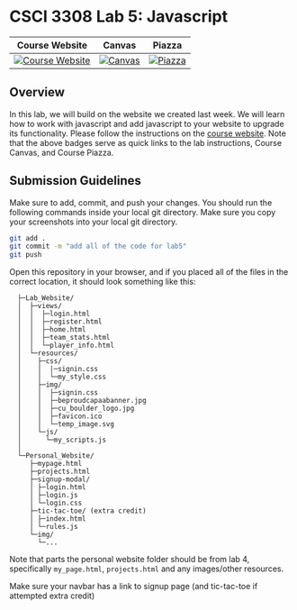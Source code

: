 # CSCI 3308 Lab 5: Javascript

| Course Website | Canvas | Piazza  |
| :------------: | :----: | :-----: |
| [![Course Website](https://img.shields.io/badge/Labs-Lab5-0A4D99)](https://cuboulder-csci-3308.herokuapp.com/Labs/lab5_javascript) | [![Canvas](https://img.shields.io/badge/Canvas-CSCI3308-CFB87C)](https://canvas.colorado.edu/courses/75464) | [![Piazza](https://img.shields.io/badge/-Piazza-3e7aab)](https://piazza.com/class/ksjjmkg29n8dv)


## Overview
In this lab, we will build on the website we created last week. We will learn how to work with javascript and add javascript to your website to upgrade its functionality. Please follow the instructions on the [course website](https://cuboulder-csci-3308.herokuapp.com/Labs/lab5_javascript). Note that the above badges serve as quick links to the lab instructions, Course Canvas, and Course Piazza. 

## Submission Guidelines
Make sure to add, commit, and push your changes. You should run the following commands inside your local git directory. Make sure you copy your screenshots into your local git directory. 

```bash
git add .
git commit -m "add all of the code for lab5"
git push
```

Open this repository in your browser, and if you placed all of the files in the correct location, it should look something like this:

```
  ├─Lab_Website/
  │  ├─views/
  │  │  ├─login.html
  │  │  ├─register.html
  │  │  ├─home.html
  │  │  ├─team_stats.html
  │  │  └─player_info.html
  │  └─resources/
  │    ├─css/
  │    │  |─signin.css
  │    │  └─my_style.css
  │    ├─img/
  │    │  ├─signin.css
  │    │  ├─beproudcapaabanner.jpg
  │    │  ├─cu_boulder_logo.jpg
  │    │  ├─favicon.ico
  │    │  └─temp_image.svg
  │    └─js/
  │      └─my_scripts.js
  │
  └─Personal_Website/
     ├─mypage.html
     ├─projects.html
     ├─signup-modal/
     │ ├─login.html
     │ ├─login.js
     │ └─login.css
     ├─tic-tac-toe/ (extra credit)
     │ ├─index.html
     │ └─rules.js
     └─img/
       └─...
```

Note that parts the personal website folder should be from lab 4, specifically `my_page.html`, `projects.html` and any images/other resources.

Make sure your navbar has a link to signup page (and tic-tac-toe if attempted extra credit)